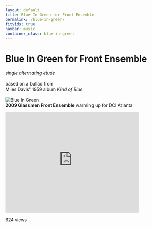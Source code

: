 ```yaml
---
layout: default
title: Blue In Green for Front Ensemble
permalink: /blue-in-green/
fitvids: true
navbar: music
container_class: blue-in-green
---
```

# Blue In Green for&nbsp;Front&nbsp;Ensemble
_single alternating étude_<br><br>
based on a ballad from<br>
Miles Davis' 1959 album _Kind of Blue_<br><br>
![Blue In Green](../assets/blue-in-green/blue-in-green.png)
<br>
**2009 Glassmen Front Ensemble** warming up for DCI Atlanta
<iframe width="420" height="315" src="https://www.youtube.com/embed/OnOcaVaCQGc?rel=0"
        frameborder="0" allowfullscreen>
</iframe>
<p id="yt-views">624 views</p>
